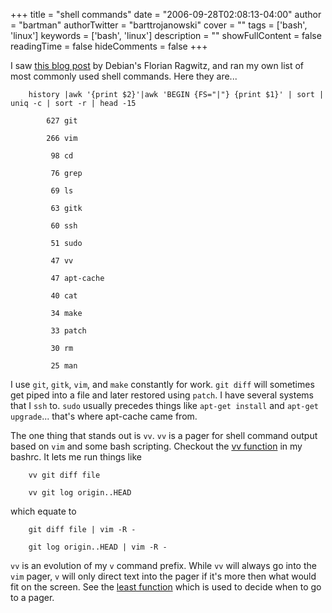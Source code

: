 +++
title = "shell commands"
date = "2006-09-28T02:08:13-04:00"
author = "bartman"
authorTwitter = "barttrojanowski"
cover = ""
tags = ['bash', 'linux']
keywords = ['bash', 'linux']
description = ""
showFullContent = false
readingTime = false
hideComments = false
+++

I saw [this blog post](http://perldition.org/blog/post/450) by Debian's Florian Ragwitz, and ran my own list of most commonly used shell commands.  Here they are...



        history |awk '{print $2}'|awk 'BEGIN {FS="|"} {print $1}' | sort | uniq -c | sort -r | head -15

            627 git

            266 vim

             98 cd

             76 grep

             69 ls

             63 gitk

             60 ssh

             51 sudo

             47 vv

             47 apt-cache

             40 cat

             34 make

             33 patch

             30 rm

             25 man



<!--more-->



I use `git`, `gitk`, `vim`, and `make` constantly for work.  `git diff` will sometimes get piped into a file and later restored using `patch`.  I have several systems that I `ssh` to.  `sudo` usually precedes things like `apt-get install` and `apt-get upgrade`... that's where apt-cache came from.



The one thing that stands out is `vv`.  `vv` is a pager for shell command output based on `vim` and some bash scripting.  Checkout the [vv function](http://www.jukie.net/~bart/conf/bash.d/S101_common_tools.sh) in my bashrc.  It lets me run things like



        vv git diff file 

        vv git log origin..HEAD



which equate to



        git diff file | vim -R -

        git log origin..HEAD | vim -R -



`vv` is an evolution of my `v` command prefix.  While `vv` will always go into the `vim` pager, `v` will only direct text into the pager if it's more then what would fit on the screen.  See the [least function](http://www.jukie.net/~bart/conf/bash.d/S101_common_tools.sh) which is used to decide when to go to a pager.
